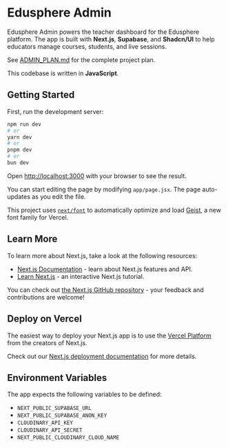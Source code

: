 # Edusphere Admin

Edusphere Admin powers the teacher dashboard for the Edusphere platform. The app is built with **Next.js**, **Supabase**, and **Shadcn/UI** to help educators manage courses, students, and live sessions.

See [ADMIN_PLAN.md](./ADMIN_PLAN.md) for the complete project plan.

This codebase is written in **JavaScript**.

## Getting Started

First, run the development server:

```bash
npm run dev
# or
yarn dev
# or
pnpm dev
# or
bun dev
```

Open [http://localhost:3000](http://localhost:3000) with your browser to see the result.

You can start editing the page by modifying `app/page.jsx`. The page auto-updates as you edit the file.

This project uses [`next/font`](https://nextjs.org/docs/app/building-your-application/optimizing/fonts) to automatically optimize and load [Geist](https://vercel.com/font), a new font family for Vercel.

## Learn More

To learn more about Next.js, take a look at the following resources:

- [Next.js Documentation](https://nextjs.org/docs) - learn about Next.js features and API.
- [Learn Next.js](https://nextjs.org/learn) - an interactive Next.js tutorial.

You can check out [the Next.js GitHub repository](https://github.com/vercel/next.js) - your feedback and contributions are welcome!

## Deploy on Vercel

The easiest way to deploy your Next.js app is to use the [Vercel Platform](https://vercel.com/new?utm_medium=default-template&filter=next.js&utm_source=create-next-app&utm_campaign=create-next-app-readme) from the creators of Next.js.

Check out our [Next.js deployment documentation](https://nextjs.org/docs/app/building-your-application/deploying) for more details.

## Environment Variables

The app expects the following variables to be defined:

- `NEXT_PUBLIC_SUPABASE_URL`
- `NEXT_PUBLIC_SUPABASE_ANON_KEY`
- `CLOUDINARY_API_KEY`
- `CLOUDINARY_API_SECRET`
- `NEXT_PUBLIC_CLOUDINARY_CLOUD_NAME`
